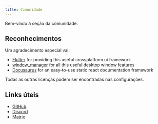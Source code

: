 ```yaml
---
title: Comunidade
---
```


Bem-vindo à seção da comunidade.

## Reconhecimentos

Um agradecimento especial vai:

- [Flutter](https://github.com/flutter/flutter) for providing this useful crossplatform ui framework
- [window_manager](https://github.com/leanflutter/window_manager) for all this useful desktop window features
- [Docusaurus](https://github.com/facebook/docusaurus) for an easy-to-use static react documentation framework

Todas as outras licenças podem ser encontradas nas configurações.

## Links úteis

- [GitHub](https://github.com/LinwoodDev/Butterfly)
- [Discord](https://go.linwood.dev/discord)
- [Matrix](https://go.linwood.dev/matrix)
